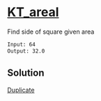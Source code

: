 # [KT_areal](https://open.kattis.com/problems/areal)

Find side of square given area


```txt
Input: 64
Output: 32.0
```

## Solution

[Duplicate](./BJ_15610.md)
